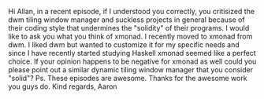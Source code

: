 

Hi Allan,
in a recent episode, if I understood you correctly, you critisized the dwm tiling window manager and suckless projects in general because of their coding style that undermines the "solidity" of their programs. I would like to ask you what you think of xmonad. I recently moved to xmonad from dwm. I liked dwm but wanted to customize it for my specific needs and since I have recently started studying Haskell xmonad seemed like a perfect choice. If your opinion happens to be negative for xmonad as well could you please point out a similar dynamic tiling window manager that you consider "solid"?
Ps. These episodes are awesome. Thanks for the awesome work you guys do.
Kind regards,
Aaron

